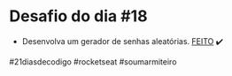 # Desafio do dia #18

+ Desenvolva um gerador de senhas aleatórias.  <a href="https://lucyanovidio.github.io/desafio-21-dias-codigo-rocketseat/dia-18">FEITO</a> ✔️

#21diasdecodigo #rocketseat #soumarmiteiro
